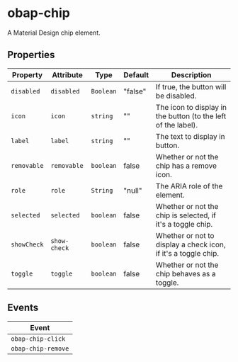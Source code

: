 # obap-chip

A Material Design chip element.

## Properties

| Property    | Attribute    | Type      | Default | Description                                      |
|-------------|--------------|-----------|---------|--------------------------------------------------|
| `disabled`  | `disabled`   | `Boolean` | "false" | If true, the button will be disabled.            |
| `icon`      | `icon`       | `string`  | ""      | The icon to display in the button (to the left of the label). |
| `label`     | `label`      | `string`  | ""      | The text to display in button.                   |
| `removable` | `removable`  | `boolean` | false   | Whether or not the chip has a remove icon.       |
| `role`      | `role`       | `String`  | "null"  | The ARIA role of the element.                    |
| `selected`  | `selected`   | `boolean` | false   | Whether or not the chip is selected, if it's a toggle chip. |
| `showCheck` | `show-check` | `boolean` | false   | Whether or not to display a check icon, if it's a toggle chip. |
| `toggle`    | `toggle`     | `boolean` | false   | Whether or not the chip behaves as a toggle.     |

## Events

| Event              |
|--------------------|
| `obap-chip-click`  |
| `obap-chip-remove` |

